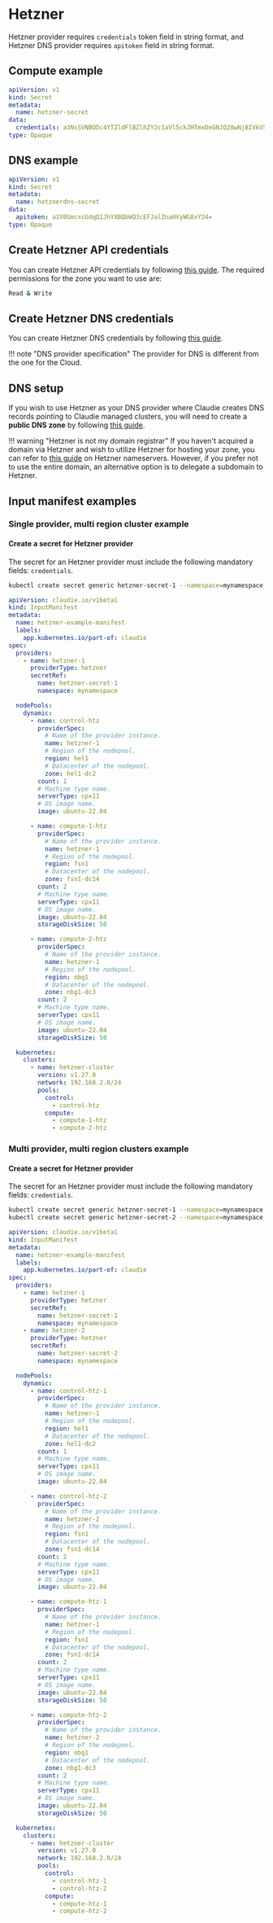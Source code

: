 # Hetzner
Hetzner provider requires `credentials` token field in string format, and Hetzner DNS provider requires `apitoken` field in string format.

## Compute example
```yaml
apiVersion: v1
kind: Secret
metadata:
  name: hetzner-secret
data:
  credentials: a3NsSVNBODc4YTZldFlBZlhZY2c1aVl5ckZHTmxDeGNJQ28wNjBIVkV5Z2pGczIxbnNrZTc2a3NqS2tvMjFscA==
type: Opaque

```

## DNS example
```yaml
apiVersion: v1
kind: Secret
metadata:
  name: hetznerdns-secret
data:
  apitoken: a1V0UmcxcGdqQ1JhYXBQbWQ3cEFJalZnaHVyWG8xY24=
type: Opaque
```

## Create Hetzner API credentials
You can create Hetzner API credentials by following [this guide](https://docs.hetzner.com/cloud/api/getting-started/generating-api-token/). The required permissions for the zone you want to use are:

```bash
Read & Write
```

## Create Hetzner DNS credentials
You can create Hetzner DNS credentials by following [this guide](https://docs.hetzner.com/dns-console/dns/general/api-access-token/).

!!! note "DNS provider specification"
    The provider for DNS is different from the one for the Cloud.

## DNS setup
If you wish to use Hetzner as your DNS provider where Claudie creates DNS records pointing to Claudie managed clusters, you will need to create a **public DNS zone** by following [this guide](https://docs.hetzner.com/dns-console/dns/general/getting-started-dns/).

!!! warning "Hetzner is not my domain registrar"
    If you haven't acquired a domain via Hetzner and wish to utilize Hetzner for hosting your zone, you can refer to [this guide](https://docs.hetzner.com/dns-console/dns/general/dns-overview#the-hetzner-online-name-servers-are) on Hetzner nameservers. However, if you prefer not to use the entire domain, an alternative option is to delegate a subdomain to Hetzner.

## Input manifest examples

### Single provider, multi region cluster example
#### Create a secret for Hetzner provider
The secret for an Hetzner provider must include the following mandatory fields: `credentials`.

```bash
kubectl create secret generic hetzner-secret-1 --namespace=mynamespace --from-literal=credentials='kslISA878a6etYAfXYcg5iYyrFGNlCxcICo060HVEygjFs21nske76ksjKko21lp'
```

```yaml
apiVersion: claudie.io/v1beta1
kind: InputManifest
metadata:
  name: hetzner-example-manifest
  labels:
    app.kubernetes.io/part-of: claudie
spec:
  providers:
    - name: hetzner-1
      providerType: hetzner
      secretRef:
        name: hetzner-secret-1
        namespace: mynamespace

  nodePools:
    dynamic:
      - name: control-htz
        providerSpec:
          # Name of the provider instance.
          name: hetzner-1
          # Region of the nodepool.
          region: hel1
          # Datacenter of the nodepool.
          zone: hel1-dc2
        count: 1
        # Machine type name.
        serverType: cpx11
        # OS image name.
        image: ubuntu-22.04

      - name: compute-1-htz
        providerSpec:
          # Name of the provider instance.
          name: hetzner-1
          # Region of the nodepool.
          region: fsn1
          # Datacenter of the nodepool.
          zone: fsn1-dc14
        count: 2
        # Machine type name.
        serverType: cpx11
        # OS image name.
        image: ubuntu-22.04
        storageDiskSize: 50

      - name: compute-2-htz
        providerSpec:
          # Name of the provider instance.
          name: hetzner-1
          # Region of the nodepool.
          region: nbg1
          # Datacenter of the nodepool.
          zone: nbg1-dc3
        count: 2
        # Machine type name.
        serverType: cpx11
        # OS image name.
        image: ubuntu-22.04
        storageDiskSize: 50

  kubernetes:
    clusters:
      - name: hetzner-cluster
        version: v1.27.0
        network: 192.168.2.0/24
        pools:
          control:
            - control-htz
          compute:
            - compute-1-htz
            - compute-2-htz
```

### Multi provider, multi region clusters example
#### Create a secret for Hetzner provider
The secret for an Hetzner provider must include the following mandatory fields: `credentials`.

```bash
kubectl create secret generic hetzner-secret-1 --namespace=mynamespace --from-literal=credentials='kslISA878a6etYAfXYcg5iYyrFGNlCxcICo060HVEygjFs21nske76ksjKko21lp'
kubectl create secret generic hetzner-secret-2 --namespace=mynamespace --from-literal=credentials='kslIIOUYBiuui7iGBYIUiuybpiUB87bgPyuCo060HVEygjFs21nske76ksjKko21l'
```

```yaml
apiVersion: claudie.io/v1beta1
kind: InputManifest
metadata:
  name: hetzner-example-manifest
  labels:
    app.kubernetes.io/part-of: claudie
spec:
  providers:
    - name: hetzner-1
      providerType: hetzner
      secretRef:
        name: hetzner-secret-1
        namespace: mynamespace
    - name: hetzner-2
      providerType: hetzner
      secretRef:
        name: hetzner-secret-2
        namespace: mynamespace        

  nodePools:
    dynamic:
      - name: control-htz-1
        providerSpec:
          # Name of the provider instance.
          name: hetzner-1
          # Region of the nodepool.
          region: hel1
          # Datacenter of the nodepool.
          zone: hel1-dc2
        count: 1
        # Machine type name.
        serverType: cpx11
        # OS image name.
        image: ubuntu-22.04

      - name: control-htz-2
        providerSpec:
          # Name of the provider instance.
          name: hetzner-2
          # Region of the nodepool.
          region: fsn1
          # Datacenter of the nodepool.
          zone: fsn1-dc14
        count: 2
        # Machine type name.
        serverType: cpx11
        # OS image name.
        image: ubuntu-22.04

      - name: compute-htz-1
        providerSpec:
          # Name of the provider instance.
          name: hetzner-1
          # Region of the nodepool.
          region: fsn1
          # Datacenter of the nodepool.
          zone: fsn1-dc14
        count: 2
        # Machine type name.
        serverType: cpx11
        # OS image name.
        image: ubuntu-22.04
        storageDiskSize: 50

      - name: compute-htz-2
        providerSpec:
          # Name of the provider instance.
          name: hetzner-2
          # Region of the nodepool.
          region: nbg1
          # Datacenter of the nodepool.
          zone: nbg1-dc3
        count: 2
        # Machine type name.
        serverType: cpx11
        # OS image name.
        image: ubuntu-22.04
        storageDiskSize: 50

  kubernetes:
    clusters:
      - name: hetzner-cluster
        version: v1.27.0
        network: 192.168.2.0/24
        pools:
          control:
            - control-htz-1
            - control-htz-2
          compute:
            - compute-htz-1
            - compute-htz-2
```

